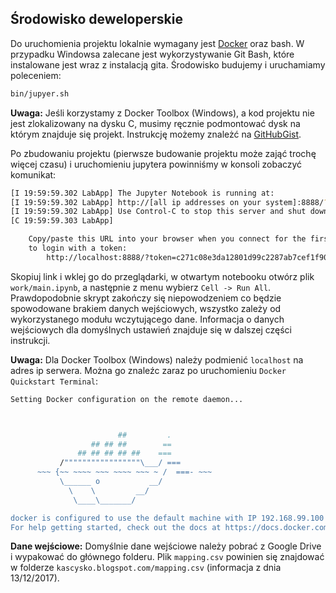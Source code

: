 Środowisko deweloperskie
------------------------

Do uruchomienia projektu lokalnie wymagany jest [Docker](https://www.docker.com) oraz bash. W przypadku Windowsa zalecane jest wykorzystywanie Git Bash, które instalowane jest wraz z instalacją gita. Środowisko budujemy i uruchamiamy poleceniem:

```bash
bin/jupyer.sh
```

**Uwaga:** Jeśli korzystamy z Docker Toolbox (Windows), a kod projektu nie jest zlokalizowany na dysku C, musimy ręcznie podmontować dysk na którym znajduje się projekt. Instrukcję możemy znależć na [GitHubGist](https://gist.github.com/first087/2214c81114f190271d26c3e88da36104).

Po zbudowaniu projektu (pierwsze budowanie projektu może zająć trochę więcej czasu) i uruchomieniu jupytera powinniśmy w konsoli zobaczyć komunikat:

```bash
[I 19:59:59.302 LabApp] The Jupyter Notebook is running at:
[I 19:59:59.302 LabApp] http://[all ip addresses on your system]:8888/?token=c271c08e3da12801d99c2287ab7cef1f9020adcc43af6c29
[I 19:59:59.302 LabApp] Use Control-C to stop this server and shut down all kernels (twice to skip confirmation).
[C 19:59:59.303 LabApp]

    Copy/paste this URL into your browser when you connect for the first time,
    to login with a token:
        http://localhost:8888/?token=c271c08e3da12801d99c2287ab7cef1f9020adcc43af6c29
```

Skopiuj link i wklej go do przeglądarki, w otwartym notebooku otwórz plik `work/main.ipynb`, a następnie z menu wybierz `Cell -> Run All`. Prawdopodobnie skrypt zakończy się niepowodzeniem co będzie spowodowane brakiem danych wejściowych, wszystko zależy od wykorzystanego modułu wczytującego dane. Informacja o danych wejściowych dla domyślnych ustawień znajduje się w dalszej części instrukcji.

**Uwaga:** Dla Docker Toolbox (Windows) należy podmienić `localhost` na adres ip serwera. Można go znaleźc zaraz po uruchomieniu `Docker Quickstart Terminal`:

```bash
Setting Docker configuration on the remote daemon...



                        ##         .
                  ## ## ##        ==
               ## ## ## ## ##    ===
           /"""""""""""""""""\___/ ===
      ~~~ {~~ ~~~~ ~~~ ~~~~ ~~~ ~ /  ===- ~~~
           \______ o           __/
             \    \         __/
              \____\_______/

docker is configured to use the default machine with IP 192.168.99.100
For help getting started, check out the docs at https://docs.docker.com
``` 

**Dane wejściowe:** Domyślnie dane wejściowe należy pobrać z Google Drive i wypakować do głównego folderu. Plik `mapping.csv` powinien się znajdować w folderze `kascysko.blogspot.com/mapping.csv` (informacja z dnia 13/12/2017).